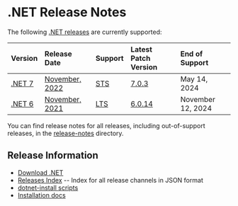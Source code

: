 # .NET Release Notes

The following [.NET releases](../releases.md) are currently supported:

|  Version  | Release Date | Support | Latest Patch Version | End of Support |
| :-- | :-- | :-- | :-- | :-- |
| [.NET 7](7.0/README.md) | [November, 2022](https://devblogs.microsoft.com/dotnet/announcing-dotnet-7/) | [STS][policies] | [7.0.3][7.0.3] | May 14, 2024 |
| [.NET 6](6.0/README.md) | [November, 2021](https://devblogs.microsoft.com/dotnet/announcing-net-6/) | [LTS][policies] | [6.0.14][6.0.14]  | November 12, 2024 |

You can find release notes for all releases, including out-of-support releases, in the [release-notes](.) directory.

[7.0.3]: 7.0/7.0.3/7.0.3.md
[6.0.14]: 6.0/6.0.14/6.0.14.md

## Release Information

* [Download .NET](https://dotnet.microsoft.com/download/dotnet)
* [Releases Index][releases-index.json] -- Index for all release channels in JSON format
* [dotnet-install scripts](https://docs.microsoft.com/dotnet/core/tools/dotnet-install-script)
* [Installation docs](https://docs.microsoft.com/dotnet/core/install/)

[releases-index.json]: https://dotnetcli.blob.core.windows.net/dotnet/release-metadata/releases-index.json
[policies]: ../release-policies.md
